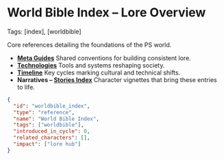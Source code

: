 # World Bible Index – Lore Overview
Tags: [index], [worldbible]

Core references detailing the foundations of the PS world.

- **[Meta Guides](./meta/index.md)**
  Shared conventions for building consistent lore.
- **[Technologies](./technologies/index.md)**
  Tools and systems reshaping society.
- **[Timeline](./timeline.md)**
  Key cycles marking cultural and technical shifts.
- **Narratives – [Stories Index](../stories/index.md)**
  Character vignettes that bring these entries to life.

```json
{
  "id": "worldbible_index",
  "type": "reference",
  "name": "World Bible Index",
  "tags": ["worldbible"],
  "introduced_in_cycle": 0,
  "related_characters": [],
  "impact": ["lore hub"]
}
```

